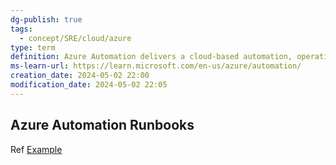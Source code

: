 ```yaml
---
dg-publish: true
tags:
  - concept/SRE/cloud/azure
type: term
definition: Azure Automation delivers a cloud-based automation, operating system updates, and configuration service that supports consistent management across your Azure and non-Azure environments.
ms-learn-url: https://learn.microsoft.com/en-us/azure/automation/
creation_date: 2024-05-02 22:00
modification_date: 2024-05-02 22:05
---
```


## Azure Automation Runbooks

Ref [Example](https://learn.microsoft.com/en-us/azure/automation/learn/powershell-runbook-managed-identity#create-powershell-runbook)

